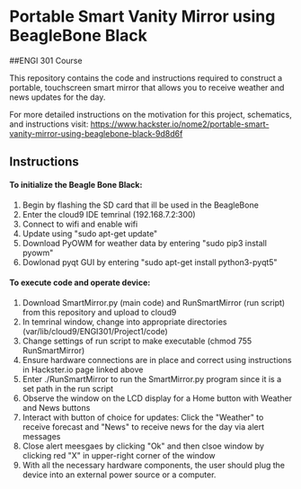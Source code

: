 # Portable Smart Vanity Mirror using BeagleBone Black
##ENGI 301 Course

This repository contains the code and instructions required to construct a portable, touchscreen smart mirror that allows you to receive weather and news updates for the day.

For more detailed instructions on the motivation for this project, schematics, and instructions visit: https://www.hackster.io/nome2/portable-smart-vanity-mirror-using-beaglebone-black-9d8d6f

## Instructions

#### To initialize the Beagle Bone Black:
1) Begin by flashing the SD card that ill be used in the BeagleBone
2) Enter the cloud9 IDE temrinal (192.168.7.2:300)
3) Connect to wifi and enable wifi
4) Update using "sudo apt-get update"
5) Download PyOWM for weather data by entering "sudo pip3 install pyowm"
6) Dowlonad pyqt GUI by entering "sudo apt-get install python3-pyqt5"

#### To execute code and operate device:
1) Download SmartMirror.py (main code) and RunSmartMirror (run script) from this repository and upload to cloud9
2) In temrinal window, change into appropriate directories (var/lib/cloud9/ENGI301/Project1/code)
3) Change settings of run script to make executable (chmod 755 RunSmartMirror)
4) Ensure hardware connections are in place and correct using instructions in Hackster.io page linked above
5) Enter ./RunSmartMirror to run the SmartMirror.py program since it is a set path in the run script
6) Observe the window on the LCD display for a Home button with Weather and News buttons
7) Interact with button of choice for updates: Click the "Weather" to receive forecast and "News" to receive news for the day via alert messages
9) Close alert meesgaes by clicking "Ok" and then clsoe window by clicking red "X" in upper-right corner of the window
10) With all the necessary hardware components, the user should plug the device into an external power source or a computer.
